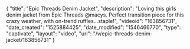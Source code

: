 {
    "title": "Epic Threads Denim Jacket",
    "description": "Loving this girls denim jacket from Epic Threads @macys. Perfect transition piece for this crazy weather, with on-trend ruffles...staple!",
    "videoid": "163856731",
    "date_created": "1525884425",
    "date_modified": "1546466770",
    "type": "captivate",
    "layout": "video",
    "url": "\/v\/epic-threads-denim-jacket\/163856731"
}